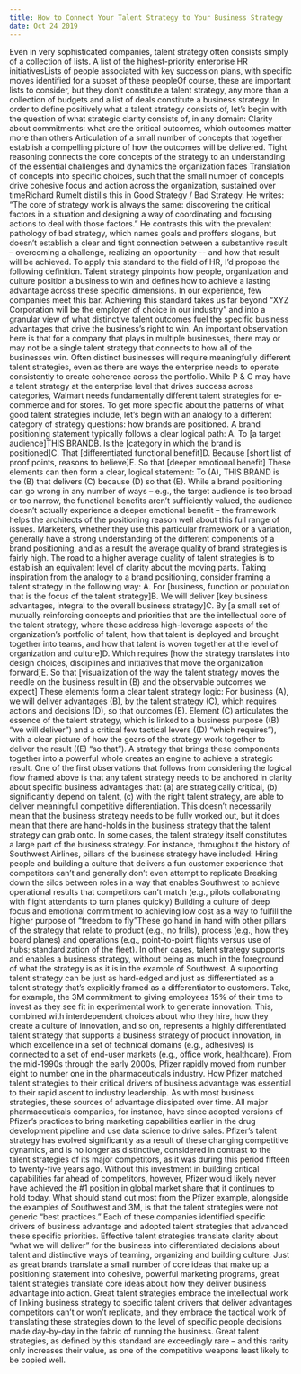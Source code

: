 ```yaml
---
title: How to Connect Your Talent Strategy to Your Business Strategy
date: Oct 24 2019
---
```


Even in very sophisticated companies, talent strategy often consists simply of a collection of lists. A list of the highest-priority enterprise HR initiativesLists of people associated with key succession plans, with specific moves identified for a subset of these peopleOf course, these are important lists to consider, but they don’t constitute a talent strategy, any more than a collection of budgets and a list of deals constitute a business strategy. In order to define positively what a talent strategy consists of, let’s begin with the question of what strategic clarity consists of, in any domain: Clarity about commitments: what are the critical outcomes, which outcomes matter more than others Articulation of a small number of concepts that together establish a compelling picture of how the outcomes will be delivered. Tight reasoning connects the core concepts of the strategy to an understanding of the essential challenges and dynamics the organization faces Translation of concepts into specific choices, such that the small number of concepts drive cohesive focus and action across the organization, sustained over timeRichard Rumelt distills this in Good Strategy / Bad Strategy. He writes: “The core of strategy work is always the same: discovering the critical factors in a situation and designing a way of coordinating and focusing actions to deal with those factors.” He contrasts this with the prevalent pathology of bad strategy, which names goals and proffers slogans, but doesn’t establish a clear and tight connection between a substantive result – overcoming a challenge, realizing an opportunity -- and how that result will be achieved. To apply this standard to the field of HR, I’d propose the following definition. Talent strategy pinpoints how people, organization and culture position a business to win and defines how to achieve a lasting advantage across these specific dimensions. In our experience, few companies meet this bar. Achieving this standard takes us far beyond “XYZ Corporation will be the employer of choice in our industry” and into a granular view of what distinctive talent outcomes fuel the specific business advantages that drive the business’s right to win. An important observation here is that for a company that plays in multiple businesses, there may or may not be a single talent strategy that connects to how all of the businesses win. Often distinct businesses will require meaningfully different talent strategies, even as there are ways the enterprise needs to operate consistently to create coherence across the portfolio. While P & G may have a talent strategy at the enterprise level that drives success across categories, Walmart needs fundamentally different talent strategies for e-commerce and for stores. To get more specific about the patterns of what good talent strategies include, let’s begin with an analogy to a different category of strategy questions: how brands are positioned. A brand positioning statement typically follows a clear logical path: A. To [a target audience]THIS BRANDB. Is the [category in which the brand is positioned]C. That [differentiated functional benefit]D. Because [short list of proof points, reasons to believe]E. So that [deeper emotional benefit] These elements can then form a clear, logical statement: To (A), THIS BRAND is the (B) that delivers (C) because (D) so that (E). While a brand positioning can go wrong in any number of ways – e.g., the target audience is too broad or too narrow, the functional benefits aren’t sufficiently valued, the audience doesn’t actually experience a deeper emotional benefit – the framework helps the architects of the positioning reason well about this full range of issues. Marketers, whether they use this particular framework or a variation, generally have a strong understanding of the different components of a brand positioning, and as a result the average quality of brand strategies is fairly high. The road to a higher average quality of talent strategies is to establish an equivalent level of clarity about the moving parts. Taking inspiration from the analogy to a brand positioning, consider framing a talent strategy in the following way: A. For [business, function or population that is the focus of the talent strategy]B. We will deliver [key business advantages, integral to the overall business strategy]C. By [a small set of mutually reinforcing concepts and priorities that are the intellectual core of the talent strategy, where these address high-leverage aspects of the organization’s portfolio of talent, how that talent is deployed and brought together into teams, and how that talent is woven together at the level of organization and culture]D. Which requires [how the strategy translates into design choices, disciplines and initiatives that move the organization forward]E. So that [visualization of the way the talent strategy moves the needle on the business result in (B) and the observable outcomes we expect] These elements form a clear talent strategy logic: For business (A), we will deliver advantages (B), by the talent strategy (C), which requires actions and decisions (D), so that outcomes (E). Element (C) articulates the essence of the talent strategy, which is linked to a business purpose ((B) “we will deliver”) and a critical few tactical levers ((D) “which requires”), with a clear picture of how the gears of the strategy work together to deliver the result ((E) “so that”). A strategy that brings these components together into a powerful whole creates an engine to achieve a strategic result. One of the first observations that follows from considering the logical flow framed above is that any talent strategy needs to be anchored in clarity about specific business advantages that: (a) are strategically critical, (b) significantly depend on talent, (c) with the right talent strategy, are able to deliver meaningful competitive differentiation. This doesn’t necessarily mean that the business strategy needs to be fully worked out, but it does mean that there are hand-holds in the business strategy that the talent strategy can grab onto. In some cases, the talent strategy itself constitutes a large part of the business strategy. For instance, throughout the history of Southwest Airlines, pillars of the business strategy have included: Hiring people and building a culture that delivers a fun customer experience that competitors can’t and generally don’t even attempt to replicate Breaking down the silos between roles in a way that enables Southwest to achieve operational results that competitors can’t match (e.g., pilots collaborating with flight attendants to turn planes quickly) Building a culture of deep focus and emotional commitment to achieving low cost as a way to fulfill the higher purpose of “freedom to fly”These go hand in hand with other pillars of the strategy that relate to product (e.g., no frills), process (e.g., how they board planes) and operations (e.g., point-to-point flights versus use of hubs; standardization of the fleet). In other cases, talent strategy supports and enables a business strategy, without being as much in the foreground of what the strategy is as it is in the example of Southwest. A supporting talent strategy can be just as hard-edged and just as differentiated as a talent strategy that’s explicitly framed as a differentiator to customers. Take, for example, the 3M commitment to giving employees 15% of their time to invest as they see fit in experimental work to generate innovation. This, combined with interdependent choices about who they hire, how they create a culture of innovation, and so on, represents a highly differentiated talent strategy that supports a business strategy of product innovation, in which excellence in a set of technical domains (e.g., adhesives) is connected to a set of end-user markets (e.g., office work, healthcare). From the mid-1990s through the early 2000s, Pfizer rapidly moved from number eight to number one in the pharmaceuticals industry. How Pfizer matched talent strategies to their critical drivers of business advantage was essential to their rapid ascent to industry leadership. As with most business strategies, these sources of advantage dissipated over time. All major pharmaceuticals companies, for instance, have since adopted versions of Pfizer’s practices to bring marketing capabilities earlier in the drug development pipeline and use data science to drive sales. Pfizer’s talent strategy has evolved significantly as a result of these changing competitive dynamics, and is no longer as distinctive, considered in contrast to the talent strategies of its major competitors, as it was during this period fifteen to twenty-five years ago. Without this investment in building critical capabilities far ahead of competitors, however, Pfizer would likely never have achieved the #1 position in global market share that it continues to hold today. What should stand out most from the Pfizer example, alongside the examples of Southwest and 3M, is that the talent strategies were not generic “best practices.” Each of these companies identified specific drivers of business advantage and adopted talent strategies that advanced these specific priorities. Effective talent strategies translate clarity about “what we will deliver” for the business into differentiated decisions about talent and distinctive ways of teaming, organizing and building culture. Just as great brands translate a small number of core ideas that make up a positioning statement into cohesive, powerful marketing programs, great talent strategies translate core ideas about how they deliver business advantage into action. Great talent strategies embrace the intellectual work of linking business strategy to specific talent drivers that deliver advantages competitors can’t or won’t replicate, and they embrace the tactical work of translating these strategies down to the level of specific people decisions made day-by-day in the fabric of running the business. Great talent strategies, as defined by this standard are exceedingly rare – and this rarity only increases their value, as one of the competitive weapons least likely to be copied well.
